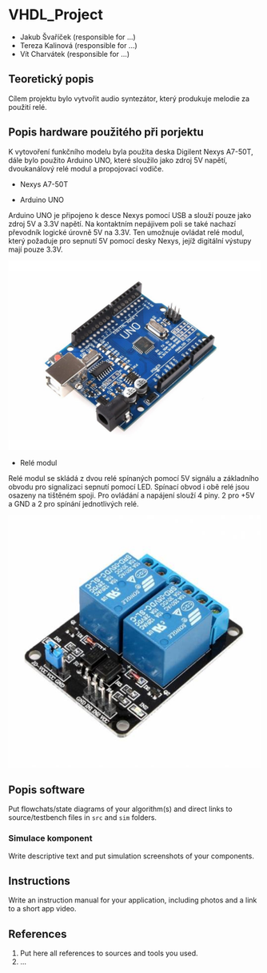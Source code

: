 # VHDL_Project

* Jakub Švaříček (responsible for ...)
* Tereza Kalinová (responsible for ...)
* Vít Charvátek (responsible for ...)

## Teoretický popis

Cílem projektu bylo vytvořit audio syntezátor, který produkuje melodie za použití relé.

## Popis hardware použitého při porjektu

K vytovoření funkčního modelu byla použita deska Digilent Nexys A7-50T, dále bylo použito Arduino UNO, které sloužilo jako zdroj 5V napětí, dvoukanálový relé modul a propojovací vodiče.

* Nexys A7-50T

* Arduino UNO

Arduino UNO je připojeno k desce Nexys pomocí USB a slouží pouze jako zdroj 5V a 3.3V napětí. Na kontaktním nepájivem poli se také nachazí převodník logické úrovně 5V na 3.3V. Ten umožnuje ovládat relé modul, který požaduje pro sepnutí 5V pomocí desky Nexys, jejíž digitální výstupy mají pouze 3.3V.

![arduino_uno](images/arduino_uno.jpg)

* Relé modul

Relé modul se skládá z dvou relé spínaných pomocí 5V signálu a základního obvodu pro signalizaci sepnutí pomocí LED.
Spínací obvod i obě relé jsou osazeny na tištěném spoji. Pro ovládání a napájení slouží 4 piny. 2 pro +5V a GND a 2 pro spínání jednotlivých relé.

![rele_modul](images/rele_modul.jpg)

## Popis software

Put flowchats/state diagrams of your algorithm(s) and direct links to source/testbench files in `src` and `sim` folders. 

### Simulace komponent

Write descriptive text and put simulation screenshots of your components.

## Instructions

Write an instruction manual for your application, including photos and a link to a short app video.

## References

1. Put here all references to sources and tools you used.
2. ...
